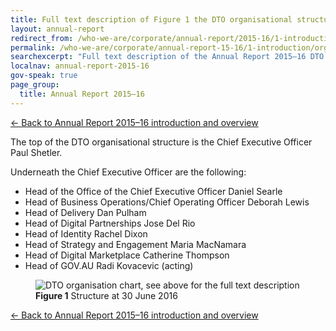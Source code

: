 ```yaml
---
title: Full text description of Figure 1 the DTO organisational structure
layout: annual-report
redirect_from: /who-we-are/corporate/annual-report/2015-16/1-introduction/organisational-structure/
permalink: /who-we-are/corporate/annual-report-15-16/1-introduction/organisational-structure/
searchexcerpt: "Full text description of the Annual Report 2015–16 DTO organisational structure"
localnav: annual-report-2015-16
gov-speak: true
page_group:
  title: Annual Report 2015–16
---
```


[&larr; Back to Annual Report 2015–16 introduction and overview]({{site.baseurl}}/who-we-are/corporate/annual-report-15-16/1-introduction/#organisational-structure)

The top of the DTO organisational structure is the Chief Executive Officer Paul Shetler.

Underneath the Chief Executive Officer are the following:

- Head of the Office of the Chief Executive Officer Daniel Searle
- Head of Business Operations/Chief Operating Officer Deborah Lewis
- Head of Delivery Dan Pulham
- Head of Digital Partnerships Jose Del Rio
- Head of Identity Rachel Dixon
- Head of Strategy and Engagement Maria MacNamara
- Head of Digital Marketplace Catherine Thompson
- Head of GOV.AU Radi Kovacevic (acting)

<figure>
  <img src="{% asset_path org-chart %}" alt="DTO organisation chart, see above for the full text description">
  <figcaption><strong>Figure 1</strong> Structure at 30 June 2016</figcaption>
</figure>

[&larr; Back to Annual Report 2015–16 introduction and overview]({{site.baseurl}}/who-we-are/corporate/annual-report-15-16/1-introduction/#organisational-structure)
